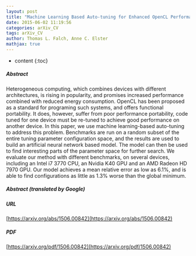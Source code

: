 ```yaml
---
layout: post
title: "Machine Learning Based Auto-tuning for Enhanced OpenCL Performance Portability"
date: 2015-06-02 11:19:56
categories: arXiv_CV
tags: arXiv_CV
author: Thomas L. Falch, Anne C. Elster
mathjax: true
---
```


* content
{:toc}

##### Abstract
Heterogeneous computing, which combines devices with different architectures, is rising in popularity, and promises increased performance combined with reduced energy consumption. OpenCL has been proposed as a standard for programing such systems, and offers functional portability. It does, however, suffer from poor performance portability, code tuned for one device must be re-tuned to achieve good performance on another device. In this paper, we use machine learning-based auto-tuning to address this problem. Benchmarks are run on a random subset of the entire tuning parameter configuration space, and the results are used to build an artificial neural network based model. The model can then be used to find interesting parts of the parameter space for further search. We evaluate our method with different benchmarks, on several devices, including an Intel i7 3770 CPU, an Nvidia K40 GPU and an AMD Radeon HD 7970 GPU. Our model achieves a mean relative error as low as 6.1%, and is able to find configurations as little as 1.3% worse than the global minimum.

##### Abstract (translated by Google)


##### URL
[https://arxiv.org/abs/1506.00842](https://arxiv.org/abs/1506.00842)

##### PDF
[https://arxiv.org/pdf/1506.00842](https://arxiv.org/pdf/1506.00842)

